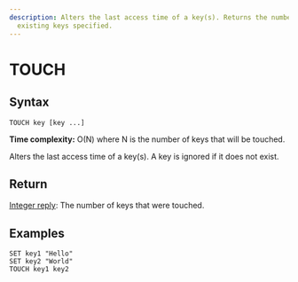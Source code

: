 ```yaml
---
description: Alters the last access time of a key(s). Returns the number of
  existing keys specified.
---
```


# TOUCH

## Syntax

    TOUCH key [key ...]

**Time complexity:** O(N) where N is the number of keys that will be touched.

Alters the last access time of a key(s).
A key is ignored if it does not exist.

## Return

[Integer reply](https://redis.io/docs/reference/protocol-spec#resp-integers): The number of keys that were touched.

## Examples

```cli
SET key1 "Hello"
SET key2 "World"
TOUCH key1 key2
```

